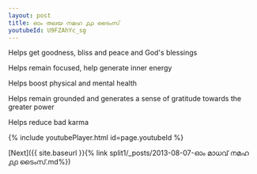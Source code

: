 ```yaml
---
layout: post
title: ഓം തലയ നമഹ ൧൧ ടൈംസ്
youtubeId: U9FZAhYc_sg
---
```

 
 
Helps get goodness, bliss and peace and God's blessings
 
Helps remain focused, help generate inner energy 
 
Helps boost physical and mental health 
 
Helps remain grounded and generates a sense of gratitude towards the greater power 
 
Helps reduce bad karma
 
 
 
 


{% include youtubePlayer.html id=page.youtubeId %}
 
[Next]({{ site.baseurl }}{% link  split1/_posts/2013-08-07-ഓം മാധവ് നമഹ ൧൧ ടൈംസ്.md%})
 
